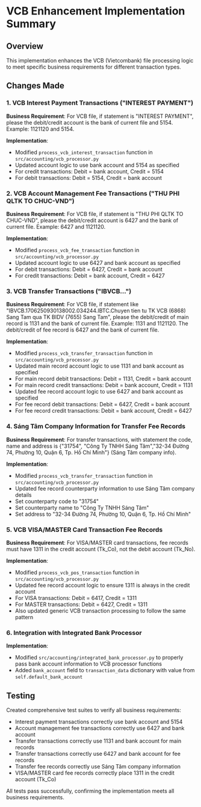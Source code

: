 # VCB Enhancement Implementation Summary

## Overview
This implementation enhances the VCB (Vietcombank) file processing logic to meet specific business requirements for different transaction types.

## Changes Made

### 1. VCB Interest Payment Transactions ("INTEREST PAYMENT")
**Business Requirement**: For VCB file, if statement is "INTEREST PAYMENT", please the debit/credit account is the bank of current file and 5154. Example: 1121120 and 5154.

**Implementation**:
- Modified `process_vcb_interest_transaction` function in `src/accounting/vcb_processor.py`
- Updated account logic to use bank account and 5154 as specified
- For credit transactions: Debit = bank account, Credit = 5154
- For debit transactions: Debit = 5154, Credit = bank account

### 2. VCB Account Management Fee Transactions ("THU PHI QLTK TO CHUC-VND")
**Business Requirement**: For VCB file, if statement is "THU PHI QLTK TO CHUC-VND", please the debit/credit account is 6427 and the bank of current file. Example: 6427 and 1121120.

**Implementation**:
- Modified `process_vcb_fee_transaction` function in `src/accounting/vcb_processor.py`
- Updated account logic to use 6427 and bank account as specified
- For debit transactions: Debit = 6427, Credit = bank account
- For credit transactions: Debit = bank account, Credit = 6427

### 3. VCB Transfer Transactions ("IBVCB...")
**Business Requirement**: For VCB file, if statement like "IBVCB.1706250930138002.034244.IBTC.Chuyen tien tu TK VCB (6868) Sang Tam qua TK BIDV (7655) Sang Tam", please the debit/credit of main record is 1131 and the bank of current file. Example: 1131 and 1121120. The debit/credit of fee record is 6427 and the bank of current file.

**Implementation**:
- Modified `process_vcb_transfer_transaction` function in `src/accounting/vcb_processor.py`
- Updated main record account logic to use 1131 and bank account as specified
- For main record debit transactions: Debit = 1131, Credit = bank account
- For main record credit transactions: Debit = bank account, Credit = 1131
- Updated fee record account logic to use 6427 and bank account as specified
- For fee record debit transactions: Debit = 6427, Credit = bank account
- For fee record credit transactions: Debit = bank account, Credit = 6427

### 4. Sáng Tâm Company Information for Transfer Fee Records
**Business Requirement**: For transfer transactions, with statement the code, name and address is {"31754", "Công Ty TNHH Sáng Tâm","32-34 Đường 74, Phường 10, Quận 6, Tp. Hồ Chí Minh"} (Sáng Tâm company info).

**Implementation**:
- Modified `process_vcb_transfer_transaction` function in `src/accounting/vcb_processor.py`
- Updated fee record counterparty information to use Sáng Tâm company details
- Set counterparty code to "31754"
- Set counterparty name to "Công Ty TNHH Sáng Tâm"
- Set address to "32-34 Đường 74, Phường 10, Quận 6, Tp. Hồ Chí Minh"

### 5. VCB VISA/MASTER Card Transaction Fee Records
**Business Requirement**: For VISA/MASTER card transactions, fee records must have 1311 in the credit account (Tk_Co), not the debit account (Tk_No).

**Implementation**:
- Modified `process_vcb_pos_transaction` function in `src/accounting/vcb_processor.py`
- Updated fee record account logic to ensure 1311 is always in the credit account
- For VISA transactions: Debit = 6417, Credit = 1311
- For MASTER transactions: Debit = 6427, Credit = 1311
- Also updated generic VCB transaction processing to follow the same pattern

### 6. Integration with Integrated Bank Processor
**Implementation**:
- Modified `src/accounting/integrated_bank_processor.py` to properly pass bank account information to VCB processor functions
- Added `bank_account` field to `transaction_data` dictionary with value from `self.default_bank_account`

## Testing
Created comprehensive test suites to verify all business requirements:
- Interest payment transactions correctly use bank account and 5154
- Account management fee transactions correctly use 6427 and bank account
- Transfer transactions correctly use 1131 and bank account for main records
- Transfer transactions correctly use 6427 and bank account for fee records
- Transfer fee records correctly use Sáng Tâm company information
- VISA/MASTER card fee records correctly place 1311 in the credit account (Tk_Co)

All tests pass successfully, confirming the implementation meets all business requirements.